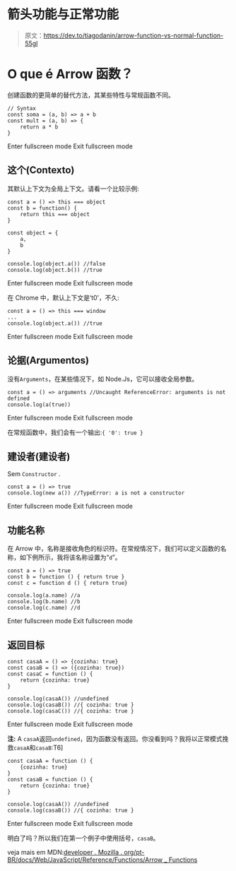 # 箭头功能与正常功能

> 原文：<https://dev.to/tiagodanin/arrow-function-vs-normal-function-55gl>

# O que é Arrow 函数？

创建函数的更简单的替代方法，其某些特性与常规函数不同。

```
// Syntax
const soma = (a, b) => a + b
const mult = (a, b) => {
    return a * b
} 
```

Enter fullscreen mode Exit fullscreen mode

## 这个(Contexto)

其默认上下文为全局上下文。请看一个比较示例:

```
const a = () => this === object
const b = function() {
    return this === object
}

const object = {
    a,
    b
}

console.log(object.a()) //false
console.log(object.b()) //true 
```

Enter fullscreen mode Exit fullscreen mode

在 Chrome 中，默认上下文是‘t0’，不久:

```
const a = () => this === window
...
console.log(object.a()) //true 
```

Enter fullscreen mode Exit fullscreen mode

## 论据(Argumentos)

没有`Arguments`，在某些情况下，如 Node.Js，它可以接收全局参数。

```
const a = () => arguments //Uncaught ReferenceError: arguments is not defined
console.log(a(true)) 
```

Enter fullscreen mode Exit fullscreen mode

在常规函数中，我们会有一个输出:`{ '0': true }`

## 建设者(建设者)

Sem `Constructor` .

```
const a = () => true
console.log(new a()) //TypeError: a is not a constructor 
```

Enter fullscreen mode Exit fullscreen mode

## 功能名称

在 Arrow 中，名称是接收角色的标识符。在常规情况下，我们可以定义函数的名称，如下例所示，我将该名称设置为“`d`”。

```
const a = () => true
const b = function () { return true }
const c = function d () { return true}

console.log(a.name) //a
console.log(b.name) //b
console.log(c.name) //d 
```

Enter fullscreen mode Exit fullscreen mode

## 返回目标

```
const casaA = () => {cozinha: true}
const casaB = () => ({cozinha: true})
const casaC = function () {
    return {cozinha: true}
}

console.log(casaA()) //undefined
console.log(casaB()) //{ cozinha: true }
console.log(casaC()) //{ cozinha: true } 
```

Enter fullscreen mode Exit fullscreen mode

**注:** A `casaA`返回`undefined`，因为函数没有返回。你没看到吗？我将以正常模式挽救`casaA`和`casaB`:T6]

```
const casaA = function () {
    {cozinha: true}
}
const casaB = function () {
    return {cozinha: true}
}

console.log(casaA()) //undefined
console.log(casaB()) //{ cozinha: true } 
```

Enter fullscreen mode Exit fullscreen mode

明白了吗？所以我们在第一个例子中使用括号，`casaB`。

veja mais em MDN:[developer . Mozilla . org/pt-BR/docs/Web/JavaScript/Reference/Functions/Arrow _ Functions](https://developer.mozilla.org/pt-BR/docs/Web/JavaScript/Reference/Functions/Arrow_functions)